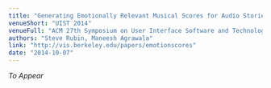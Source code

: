 ```yaml
---
title: "Generating Emotionally Relevant Musical Scores for Audio Stories"
venueShort: "UIST 2014"
venueFull: "ACM 27th Symposium on User Interface Software and Technology"
authors: "Steve Rubin, Maneesh Agrawala"
link: "http://vis.berkeley.edu/papers/emotionscores"
date: "2014-10-07"
---
```


*To Appear*

<!-- [YouTube][1] | [Audio Results][2] | [Code for audio construction/music retargeting][3] -->

<!-- [1]: http://www.youtube.com/watch?v=RHtI4G5L31w -->
<!-- [2]: http://vis.berkeley.edu/papers/audiostories/results -->
<!-- [3]: https://github.com/ucbvislab/radiotool -->

